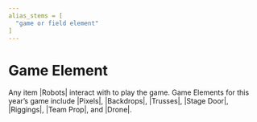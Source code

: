 ```yaml
---
alias_stems = [
  "game or field element"
]
---
```


# Game Element

Any item |Robots| interact with to play the game. Game Elements for this year’s
game include |Pixels|, |Backdrops|, |Trusses|, |Stage Door|, |Riggings|, |Team
Prop|, and |Drone|.
